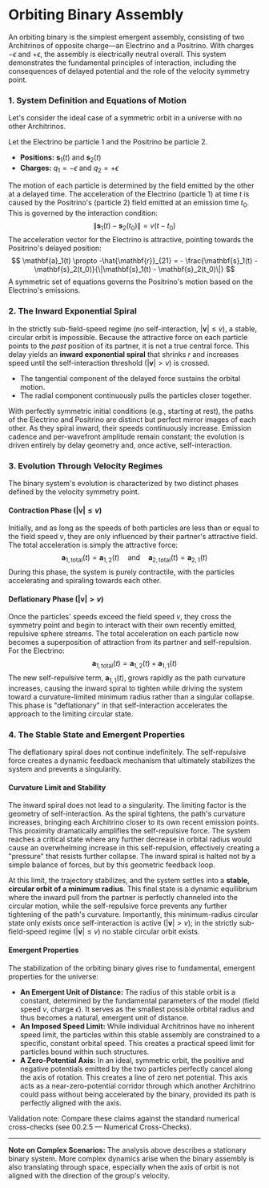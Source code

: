 # Orbiting Binary Assembly

An orbiting binary is the simplest emergent assembly, consisting of two Architrinos of opposite charge—an Electrino and a Positrino. With charges $-\epsilon$ and $+\epsilon$, the assembly is electrically neutral overall. This system demonstrates the fundamental principles of interaction, including the consequences of delayed potential and the role of the velocity symmetry point. 

### 1. System Definition and Equations of Motion

Let's consider the ideal case of a symmetric orbit in a universe with no other Architrinos.

Let the Electrino be particle 1 and the Positrino be particle 2.
-   **Positions:** $\mathbf{s}_1(t)$ and $\mathbf{s}_2(t)$
-   **Charges:** $q_1 = -\epsilon$ and $q_2 = +\epsilon$

The motion of each particle is determined by the field emitted by the other at a delayed time. The acceleration of the Electrino (particle 1) at time $t$ is caused by the Positrino's (particle 2) field emitted at an emission time $t_0$. This is governed by the interaction condition:
$$
\|\mathbf{s}_1(t) - \mathbf{s}_2(t_0)\| = v(t - t_0)
$$
The acceleration vector for the Electrino is attractive, pointing towards the Positrino's delayed position:
$$
\mathbf{a}_1(t) \propto -\hat{\mathbf{r}}_{21} = - \frac{\mathbf{s}_1(t) - \mathbf{s}_2(t_0)}{\|\mathbf{s}_1(t) - \mathbf{s}_2(t_0)\|}
$$
A symmetric set of equations governs the Positrino's motion based on the Electrino's emissions.

### 2. The Inward Exponential Spiral

In the strictly sub-field-speed regime (no self-interaction, $|\mathbf{v}|\le v$), a stable, circular orbit is impossible. Because the attractive force on each particle points to the *past* position of its partner, it is not a true central force. This delay yields an **inward exponential spiral** that shrinks $r$ and increases speed until the self-interaction threshold ($|\mathbf{v}|>v$) is crossed.

-   The tangential component of the delayed force sustains the orbital motion.
-   The radial component continuously pulls the particles closer together.

With perfectly symmetric initial conditions (e.g., starting at rest), the paths of the Electrino and Positrino are distinct but perfect mirror images of each other. As they spiral inward, their speeds continuously increase. Emission cadence and per-wavefront amplitude remain constant; the evolution is driven entirely by delay geometry and, once active, self-interaction.

### 3. Evolution Through Velocity Regimes

The binary system's evolution is characterized by two distinct phases defined by the velocity symmetry point.

#### **Contraction Phase ($|\mathbf{v}| \le v$)**
Initially, and as long as the speeds of both particles are less than or equal to the field speed $v$, they are only influenced by their partner's attractive field. The total acceleration is simply the attractive force:
$$
\mathbf{a}_{1, \text{total}}(t) = \mathbf{a}_{1,2}(t) \quad \text{and} \quad \mathbf{a}_{2, \text{total}}(t) = \mathbf{a}_{2,1}(t)
$$
During this phase, the system is purely contractile, with the particles accelerating and spiraling towards each other.

#### **Deflationary Phase ($|\mathbf{v}| > v$)**
Once the particles' speeds exceed the field speed $v$, they cross the symmetry point and begin to interact with their own recently emitted, repulsive sphere streams. The total acceleration on each particle now becomes a superposition of attraction from its partner and self-repulsion. For the Electrino:
$$
\mathbf{a}_{1, \text{total}}(t) = \mathbf{a}_{1,2}(t) + \mathbf{a}_{1,1}(t)
$$
The new self-repulsive term, $\mathbf{a}_{1,1}(t)$, grows rapidly as the path curvature increases, causing the inward spiral to tighten while driving the system toward a curvature-limited minimum radius rather than a singular collapse. This phase is "deflationary" in that self-interaction accelerates the approach to the limiting circular state.

### 4. The Stable State and Emergent Properties

The deflationary spiral does not continue indefinitely. The self-repulsive force creates a dynamic feedback mechanism that ultimately stabilizes the system and prevents a singularity.

#### **Curvature Limit and Stability**
The inward spiral does not lead to a singularity. The limiting factor is the geometry of self-interaction. As the spiral tightens, the path's curvature increases, bringing each Architrino closer to its own recent emission points. This proximity dramatically amplifies the self-repulsive force. The system reaches a critical state where any further decrease in orbital radius would cause an overwhelming increase in this self-repulsion, effectively creating a "pressure" that resists further collapse. The inward spiral is halted not by a simple balance of forces, but by this geometric feedback loop.

At this limit, the trajectory stabilizes, and the system settles into a **stable, circular orbit of a minimum radius**. This final state is a dynamic equilibrium where the inward pull from the partner is perfectly channeled into the circular motion, while the self-repulsive force prevents any further tightening of the path's curvature. Importantly, this minimum-radius circular state only exists once self-interaction is active ($|\mathbf{v}|>v$); in the strictly sub-field-speed regime ($|\mathbf{v}|\le v$) no stable circular orbit exists.

#### **Emergent Properties**
The stabilization of the orbiting binary gives rise to fundamental, emergent properties for the universe:
-   **An Emergent Unit of Distance:** The radius of this stable orbit is a constant, determined by the fundamental parameters of the model (field speed $v$, charge $\epsilon$). It serves as the smallest possible orbital radius and thus becomes a natural, emergent unit of distance.
-   **An Imposed Speed Limit:** While individual Architrinos have no inherent speed limit, the particles within this stable assembly are constrained to a specific, constant orbital speed. This creates a practical speed limit for particles bound within such structures.
-   **A Zero-Potential Axis:** In an ideal, symmetric orbit, the positive and negative potentials emitted by the two particles perfectly cancel along the axis of rotation. This creates a line of zero net potential. This axis acts as a near-zero-potential corridor through which another Architrino could pass without being accelerated by the binary, provided its path is perfectly aligned with the axis.

Validation note: Compare these claims against the standard numerical cross-checks (see 00.2.5 — Numerical Cross-Checks).

---

**Note on Complex Scenarios:** The analysis above describes a stationary binary system. More complex dynamics arise when the binary assembly is also translating through space, especially when the axis of orbit is not aligned with the direction of the group's velocity.
